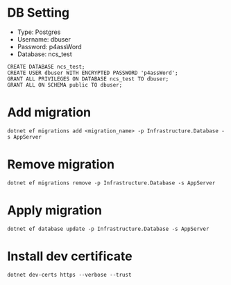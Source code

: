 # DB Setting
- Type: Postgres
- Username: dbuser
- Password: p4assWord
- Database: ncs_test
```
CREATE DATABASE ncs_test;
CREATE USER dbuser WITH ENCRYPTED PASSWORD 'p4assWord';
GRANT ALL PRIVILEGES ON DATABASE ncs_test TO dbuser;
GRANT ALL ON SCHEMA public TO dbuser;
```

# Add migration
```
dotnet ef migrations add <migration_name> -p Infrastructure.Database -s AppServer
```

# Remove migration
```
dotnet ef migrations remove -p Infrastructure.Database -s AppServer
```

# Apply migration
```
dotnet ef database update -p Infrastructure.Database -s AppServer
```

# Install dev certificate
```
dotnet dev-certs https --verbose --trust
```